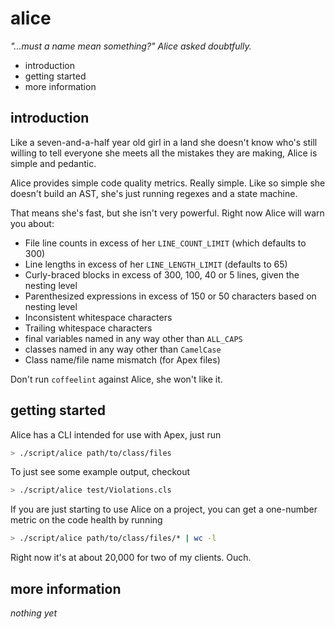 alice
=====

_"...must a name mean something?" Alice asked doubtfully._

 * introduction
 * getting started
 * more information

introduction
------------

Like a seven-and-a-half year old girl in a land she doesn't
know who's still willing to tell everyone she meets all
the mistakes they are making, Alice is simple and pedantic.

Alice provides simple code quality metrics.  Really simple.
Like so simple she doesn't build an AST, she's just running
regexes and a state machine.

That means she's fast, but she isn't very powerful.  Right
now Alice will warn you about:

 * File line counts in excess of her `LINE_COUNT_LIMIT`
   (which defaults to 300)
 * Line lengths in excess of her `LINE_LENGTH_LIMIT`
   (defaults to 65)
 * Curly-braced blocks in excess of 300, 100, 40 or 5 lines,
   given the nesting level
 * Parenthesized expressions in excess of 150 or 50
   characters based on nesting level
 * Inconsistent whitespace characters
 * Trailing whitespace characters
 * final variables named in any way other than `ALL_CAPS`
 * classes named in any way other than `CamelCase`
 * Class name/file name mismatch (for Apex files)

Don't run `coffeelint` against Alice, she won't like it.

getting started
---------------

Alice has a CLI intended for use with Apex, just run

```bash
> ./script/alice path/to/class/files
```

To just see some example output, checkout

```bash
> ./script/alice test/Violations.cls
```

If you are just starting to use Alice on a project,
you can get a one-number metric on the code health
by running

```bash
> ./script/alice path/to/class/files/* | wc -l
```

Right now it's at about 20,000 for two of my clients.
Ouch.

more information
----------------

_nothing yet_
